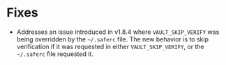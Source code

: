 # Fixes

- Addresses an issue introduced in v1.8.4 where `VAULT_SKIP_VERIFY` was being
  overridden by the `~/.saferc` file. The new behavior is to skip verification
  if it was requested in either `VAULT_SKIP_VERIFY`, or the `~/.saferc` file requested
  it.
